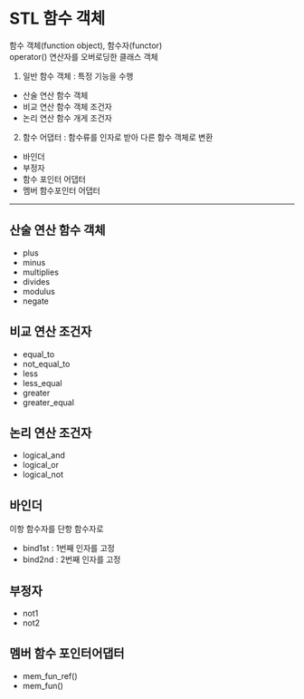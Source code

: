 # STL 함수 객체
함수 객체(function object), 함수자(functor)  
operator() 연산자를 오버로딩한 클래스 객체

1. 일반 함수 객체 : 특정 기능을 수행
  - 산술 연산 함수 객체
  - 비교 연산 함수 객체 조건자
  - 논리 연산 함수 개게 조건자

2. 함수 어댑터 : 함수류를 인자로 받아 다른 함수 객체로 변환
  - 바인더
  - 부정자
  - 함수 포인터 어댑터
  - 멤버 함수포인터 어댑터

* * *
## 산술 연산 함수 객체
- plus<T>
- minus<T>
- multiplies<T>
- divides<T>
- modulus<T>
- negate<T>

## 비교 연산 조건자
- equal_to<T>
- not_equal_to<T>
- less<T>
- less_equal<T>
- greater<T>
- greater_equal<T>

## 논리 연산 조건자
- logical_and<T>
- logical_or<T>
- logical_not<T>

## 바인더
이항 함수자를 단항 함수자로
- bind1st : 1번째 인자를 고정
- bind2nd : 2번째 인자를 고정

## 부정자
- not1
- not2

## 멤버 함수 포인터어댑터
- mem_fun_ref()
- mem_fun()
